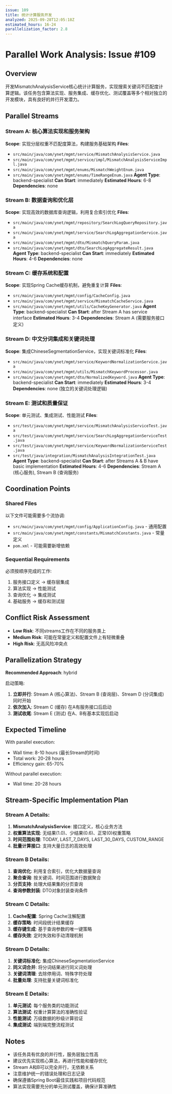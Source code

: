 ```yaml
---
issue: 109
title: 统计计算服务开发
analyzed: 2025-09-28T12:05:18Z
estimated_hours: 16-24
parallelization_factor: 2.8
---
```


# Parallel Work Analysis: Issue #109

## Overview
开发MismatchAnalysisService核心统计计算服务，实现搜索关键词不匹配度计算逻辑。该任务包含算法实现、服务集成、缓存优化、测试覆盖等多个相对独立的开发模块，具有良好的并行开发潜力。

## Parallel Streams

### Stream A: 核心算法实现和服务架构
**Scope**: 实现分层权重不匹配度算法，构建服务基础架构
**Files**:
- `src/main/java/com/ynet/mgmt/service/MismatchAnalysisService.java`
- `src/main/java/com/ynet/mgmt/service/impl/MismatchAnalysisServiceImpl.java`
- `src/main/java/com/ynet/mgmt/enums/MismatchWeightEnum.java`
- `src/main/java/com/ynet/mgmt/enums/TimeRangeEnum.java`
**Agent Type**: backend-specialist
**Can Start**: immediately
**Estimated Hours**: 6-8
**Dependencies**: none

### Stream B: 数据查询和优化层
**Scope**: 实现高效的数据库查询逻辑，利用复合索引优化
**Files**:
- `src/main/java/com/ynet/mgmt/repository/SearchLogQueryRepository.java`
- `src/main/java/com/ynet/mgmt/service/SearchLogAggregationService.java`
- `src/main/java/com/ynet/mgmt/dto/MismatchQueryParam.java`
- `src/main/java/com/ynet/mgmt/dto/SearchLogAggregateResult.java`
**Agent Type**: backend-specialist
**Can Start**: immediately
**Estimated Hours**: 4-6
**Dependencies**: none

### Stream C: 缓存系统和配置
**Scope**: 实现Spring Cache缓存机制，避免重复计算
**Files**:
- `src/main/java/com/ynet/mgmt/config/CacheConfig.java`
- `src/main/java/com/ynet/mgmt/service/MismatchCacheService.java`
- `src/main/java/com/ynet/mgmt/utils/CacheKeyGenerator.java`
**Agent Type**: backend-specialist
**Can Start**: after Stream A has service interface
**Estimated Hours**: 3-4
**Dependencies**: Stream A (需要服务接口定义)

### Stream D: 中文分词集成和关键词处理
**Scope**: 集成ChineseSegmentationService，实现关键词标准化
**Files**:
- `src/main/java/com/ynet/mgmt/service/KeywordNormalizationService.java`
- `src/main/java/com/ynet/mgmt/utils/MismatchKeywordProcessor.java`
- `src/main/java/com/ynet/mgmt/dto/NormalizedKeyword.java`
**Agent Type**: backend-specialist
**Can Start**: immediately
**Estimated Hours**: 3-4
**Dependencies**: none (独立的关键词处理逻辑)

### Stream E: 测试和质量保证
**Scope**: 单元测试、集成测试、性能测试
**Files**:
- `src/test/java/com/ynet/mgmt/service/MismatchAnalysisServiceTest.java`
- `src/test/java/com/ynet/mgmt/service/SearchLogAggregationServiceTest.java`
- `src/test/java/com/ynet/mgmt/service/KeywordNormalizationServiceTest.java`
- `src/test/java/integration/MismatchAnalysisIntegrationTest.java`
**Agent Type**: backend-specialist
**Can Start**: after Streams A & B have basic implementation
**Estimated Hours**: 4-6
**Dependencies**: Stream A (核心服务), Stream B (查询服务)

## Coordination Points

### Shared Files
以下文件可能需要多个流协调:
- `src/main/java/com/ynet/mgmt/config/ApplicationConfig.java` - 通用配置
- `src/main/java/com/ynet/mgmt/constants/MismatchConstants.java` - 常量定义
- `pom.xml` - 可能需要新增依赖

### Sequential Requirements
必须按顺序完成的工作:
1. 服务接口定义 → 缓存层集成
2. 算法实现 → 性能测试
3. 查询优化 → 集成测试
4. 基础服务 → 缓存和测试层

## Conflict Risk Assessment
- **Low Risk**: 不同streams工作在不同的服务类上
- **Medium Risk**: 可能在常量定义和配置文件上有轻微重叠
- **High Risk**: 无高风险冲突点

## Parallelization Strategy

**Recommended Approach**: hybrid

启动策略:
1. **立即并行**: Stream A (核心算法)、Stream B (查询层)、Stream D (分词集成) 同时开始
2. **依次加入**: Stream C (缓存) 在A有服务接口后启动
3. **测试收尾**: Stream E (测试) 在A、B有基本实现后启动

## Expected Timeline

With parallel execution:
- Wall time: 8-10 hours (最长Stream的时间)
- Total work: 20-28 hours
- Efficiency gain: 65-70%

Without parallel execution:
- Wall time: 20-28 hours

## Stream-Specific Implementation Plan

### Stream A Details:
1. **MismatchAnalysisService**: 接口定义，核心业务方法
2. **权重算法实现**: 无结果(1.0)、少结果(0.6)、正常(0)权重策略
3. **时间范围处理**: TODAY, LAST_7_DAYS, LAST_30_DAYS, CUSTOM_RANGE
4. **批量计算接口**: 支持大量日志的高效处理

### Stream B Details:
1. **查询优化**: 利用复合索引，优化大数据量查询
2. **聚合查询**: 按关键词、时间范围进行数据聚合
3. **分页支持**: 处理大结果集的分页查询
4. **查询参数封装**: DTO对象封装查询条件

### Stream C Details:
1. **Cache配置**: Spring Cache注解配置
2. **缓存策略**: 时间段统计结果缓存
3. **缓存键生成**: 基于查询参数的唯一键策略
4. **缓存失效**: 定时失效和手动清理机制

### Stream D Details:
1. **关键词标准化**: 集成ChineseSegmentationService
2. **同义词合并**: 将分词结果进行同义词处理
3. **关键词清理**: 去除停用词、特殊字符处理
4. **批量处理**: 支持批量关键词标准化

### Stream E Details:
1. **单元测试**: 每个服务类的功能测试
2. **算法测试**: 权重计算算法的准确性验证
3. **性能测试**: 万级数据的秒级计算验证
4. **集成测试**: 端到端完整流程测试

## Notes
- 该任务具有优良的并行性，服务层独立性高
- 建议优先实现核心算法，再进行性能和缓存优化
- Stream A和B可以完全并行，无依赖关系
- 注意维护统一的错误处理和日志记录
- 确保遵循Spring Boot最佳实践和项目代码规范
- 算法实现需要充分的单元测试覆盖，确保计算准确性